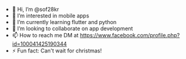 - 👋 Hi, I’m @sof28kr
- 👀 I’m interested in mobile apps
- 🌱 I’m currently learning flutter and python
- 💞️ I’m looking to collaborate on app development
- 📫 How to reach me DM at https://www.facebook.com/profile.php?id=100041425190344
- ⚡ Fun fact: Can't wait for christmas!



